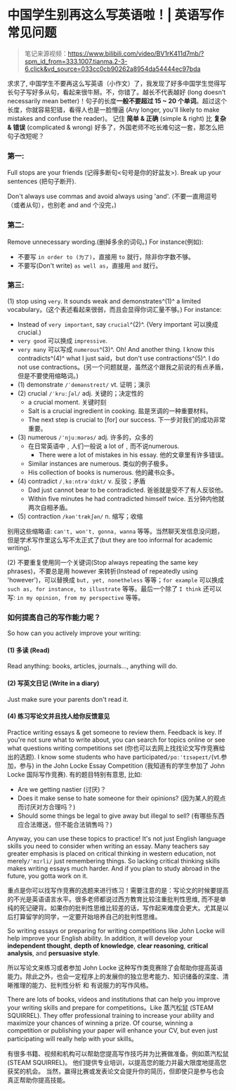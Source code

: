 # 中国学生别再这么写英语啦！| 英语写作常见问题

> 笔记来源视频：https://www.bilibili.com/video/BV1rK411d7mb/?spm_id_from=333.1007.tianma.2-3-6.click&vd_source=033cc0cb90262a8954da54444ec97bda


求求了, 中国学生不要再这么写英语（小作文）了，我发现了好多中国学生觉得写长句子写好多从句，看起来很牛掰。不，你错了。越长不代表越好 (long doesn't necessarily mean better)！句子的长度**一般不要超过 15 ~ 20 个单词**。超过这个长度，你就容易犯错，看得人也是一脸懵逼 (Any longer, you'll likely to make mistakes and confuse the reader)。 记住 **简单 & 正确** (simple & right) 比 **复杂 & 错误** (complicated & wrong) 好多了，外国老师不吃长难句这一套，那怎么把句子改短呢？

### 第一:

Full stops are your friends (记得多断句<句号是你的好盆友>). Break up your sentences (把句子断开).

Don't always use commas and avoid always using 'and'. (不要一直用逗号（或者从句），也别老 and and 个没完，)

### 第二:

Remove unnecessary wording.(删掉多余的词句。) For instance(例如):
- 不要写 `in order to (为了)`，直接用 `to` 就行，除非你字数不够。
- 不要写(Don't write) `as well as`，直接用 `and` 就行。 

### 第三:

(1) stop using `very`. It sounds weak and demonstrates^(1)^ a limited vocabulary。(这个表述看起来很弱，而且会显得你词汇量不够。) For instance:
- Instead of `very important`, say `crucial`^(2)^. (Very important 可以换成 crucial.) 
- `very good` 可以换成 `impressive`.
- `very many` 可以写成 `numerous`^(3)^. 
Oh! And another thing. I know this contradicts^(4)^ what I just said，but don't use contractions^(5)^. I do not use contractions。(另一个问题就是，虽然这个跟我之前说的有点矛盾，但是不要使用缩略词。)
- (1) demonstrate `/ˈdemənstreɪt/` vt. 证明；演示
- (2) crucial `/ˈkruːʃəl/` adj. 关键的；决定性的
    + a crucial moment. 关键时刻
    + Salt is a crucial ingredient in cooking. 盐是烹调的一种重要材料。
    + The next step is crucial to [for] our success. 下一步对我们的成功非常重要。
- (3) numerous `/ˈnjuːmərəs/` adj. 许多的，众多的
    + 在日常英语中﹐人们一般说 a lot of﹐而不说numerous.
        - There were a lot of mistakes in his essay. 他的文章里有许多错误。
    + Similar instances are numerous. 类似的例子极多。
    + His collection of books is numerous. 他的藏书众多。
- (4) contradict `/ˌkɑːntrəˈdɪkt/` v. 反驳；矛盾
    + Dad just cannot bear to be contradicted. 爸爸就是受不了有人反驳他。
    + Within five minutes he had contradicted himself twice. 五分钟内他就两次自相矛盾。
- (5) contraction `/kənˈtrækʃən/` n. 缩写；收缩

别用这些缩略语: `can't, won't, gonna, wanna` 等等。当然聊天发信息没问题，但是学术写作里这么写不太正式了(but they are too informal for academic writing). 

(2) 不要重复使用同一个关键词(Stop always repeating the same key phrases)，不要总是用 however 来转折(Instead of repeatedly using 'however')，可以替换成 `but, yet, nonetheless` 等等；`for example` 可以换成 `such as, for instance, to illustrate` 等等。最后一个除了 `I think` 还可以写: `in my opinion, from my perspective` 等等。


### 如何提高自己的写作能力呢？
So how can you actively improve your writing:

#### (1) 多读 (Read)
Read anything: books, articles, journals..., anything will do.

#### (2) 写英文日记 (Write in a diary)
Just make sure your parents don't read it. 

#### (4) 练习写论文并且找人给你反馈意见
Practice writing essays & get someone to review them. Feedback is key. If you're not sure what to write about, you can search for topics online or see what questions writing competitions set (你也可以去网上找找论文写作竞赛给出的选题). I know some students who have participated`/pɑːˈtɪsəpeɪt/`(vt.参加，参与) in the John Locke Essay Competition (我知道有的学生参加了 John Locke 国际写作竞赛). 有的题目特别有意思, 比如: 
- Are we getting nastier (讨厌)？
- Does it make sense to hate someone for their opinions? (因为某人的观点而讨厌对方合理吗？)
- Should some things be legal to give away but illegal to sell? (有哪些东西应合法赠送，但不能合法销售吗？)


Anyway, you can use these topics to practice! It's not just English language skills you need to consider when writing an essay. Many teachers say greater emphasis is placed on critical thinking in western education, not merely`/ˈmɪrli/` just remembering things. So lacking critical thinking skills makes writing essays much harder. And if you plan to study abroad in the future, you gotta work on it.

重点是你可以找写作竞赛的选题来进行练习！需要注意的是：写论文的时候要提高的不光是英语语言水平。很多老师都说过西方教育比较注重批判性思维, 而不是单纯的死记硬背。如果你的批判性思维比较差的话，写作起来难度会更大。尤其是以后打算留学的同学，一定要开始培养自己的批判性思维。

So writing essays or preparing for writing competitions like John Locke will help improve your English ability. In addition, it will develop your **independent thought**, **depth of knowledge**, **clear reasoning**, **critical analysis**, and **persuasive style**.

所以写论文来练习或者参加 John Locke 这种写作类竞赛除了会帮助你提高英语能力。除此之外，也会一定程序上的发展你的独立思考能力、知识储备的深度、清晰推理的能力、批判性分析 和 有说服力的写作风格。

There are lots of books, videos and institutions that can help you improve your writing skills and prepare for competitions。Like 蒸汽松鼠 (STEAM SQUIRREL). They offer professional training to increase your ability and maximize your chances of winning a prize. Of course, winning a competition or publishing your paper will enhance your CV,  but even just participating will really help with your skills。

有很多书籍、视频和机构可以帮助您提高写作技巧并为比赛做准备。例如蒸汽松鼠 (STEAM SQUIRREL)。 他们提供专业培训，以提高您的能力并最大限度地提高您获奖的机会。 当然，赢得比赛或发表论文会提升你的简历，但即使只是参与也会真正帮助你提高技能。